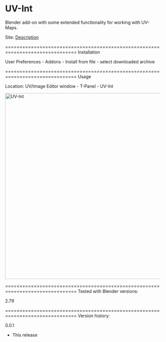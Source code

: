 # UV-Int
Blender add-on with some extended functionality for working with UV-Maps.

Site: <a href="https://b3d.interplanety.org/en/uv-int-add-on/">Description</a>

===============================================================================
Installation

User Preferences - Addons - Install from file - select downloaded archive

===============================================================================
Usage

Location: UV/Image Editor window - T-Panel - UV-Int

<img src="https://b3d.interplanety.org/wp-content/upload_content/2017/11/sample1.gif" title="UV-Int" width = 600>

===============================================================================
Tested with Blender versions:

2.79

===============================================================================
Version history:

0.0.1
- This release
